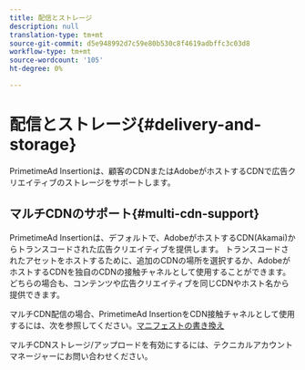```yaml
---
title: 配信とストレージ
description: null
translation-type: tm+mt
source-git-commit: d5e948992d7c59e80b530c8f4619adbffc3c03d8
workflow-type: tm+mt
source-wordcount: '105'
ht-degree: 0%

---
```



# 配信とストレージ{#delivery-and-storage}

PrimetimeAd Insertionは、顧客のCDNまたはAdobeがホストするCDNで広告クリエイティブのストレージをサポートします。

## マルチCDNのサポート{#multi-cdn-support}

PrimetimeAd Insertionは、デフォルトで、AdobeがホストするCDN(Akamai)からトランスコードされた広告クリエイティブを提供します。  トランスコードされたアセットをホストするために、追加のCDNの場所を選択するか、AdobeがホストするCDNを独自のCDNの接触チャネルとして使用することができます。  どちらの場合も、コンテンツや広告クリエイティブを同じCDNやホスト名から提供できます。

マルチCDN配信の場合、PrimetimeAd InsertionをCDN接触チャネルとして使用するには、次を参照してください。[マニフェストの書き換え](../technical-reference/manifest-rewriting.md)

マルチCDNストレージ/アップロードを有効にするには、テクニカルアカウントマネージャーにお問い合わせください。